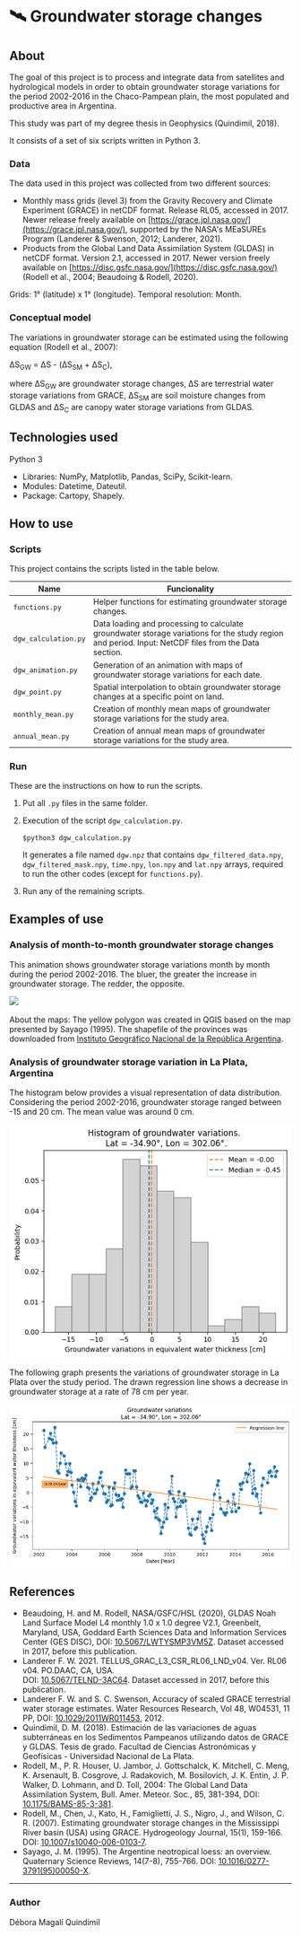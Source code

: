 # :artificial_satellite:  Groundwater storage changes

## About

The goal of this project is to process and integrate data from satellites and hydrological models in order to obtain groundwater storage variations for the period 2002-2016 in the Chaco-Pampean plain, the most populated and productive area in Argentina.

This study was part of my degree thesis in Geophysics (Quindimil, 2018).

It consists of a set of six scripts written in Python 3.

### Data

The data used in this project was collected from two different sources:

- Monthly mass grids (level 3) from the Gravity Recovery and Climate Experiment (GRACE) in netCDF format. Release RL05, accessed in 2017. Newer release freely available on [https://grace.jpl.nasa.gov/](https://grace.jpl.nasa.gov/), supported by the NASA's MEaSUREs Program (Landerer & Swenson, 2012; Landerer, 2021).
- Products from the Global Land Data Assimilation System (GLDAS) in netCDF format. Version 2.1, accessed in 2017. Newer version freely available on [https://disc.gsfc.nasa.gov/](https://disc.gsfc.nasa.gov/) (Rodell et al., 2004; Beaudoing & Rodell, 2020).

Grids: 1° (latitude) x 1° (longitude). Temporal resolution: Month.

### Conceptual model

The variations in groundwater storage can be estimated using the following equation (Rodell et al., 2007):

ΔS<sub>GW</sub> = ΔS - (ΔS<sub>SM</sub> + ΔS<sub>C</sub>),   

where ΔS<sub>GW</sub> are groundwater storage changes, ΔS are terrestrial water storage variations from GRACE, ΔS<sub>SM</sub> are soil moisture changes from GLDAS and ΔS<sub>C</sub> are canopy water storage variations from GLDAS.

## Technologies used

Python 3
- Libraries: NumPy, Matplotlib, Pandas, SciPy, Scikit-learn. 
- Modules: Datetime, Dateutil.
- Package: Cartopy, Shapely.

## How to use

### Scripts

This project contains the scripts listed in the table below.

| Name | Funcionality |
| ---- | ----- |
| `functions.py` | Helper functions for estimating groundwater storage changes. |
| `dgw_calculation.py` | Data loading and processing to calculate groundwater storage variations for the study region and period. Input: NetCDF files from the Data section. |
| `dgw_animation.py` | Generation of an animation with maps of groundwater storage variations for each date. |
| `dgw_point.py` | Spatial interpolation to obtain groundwater storage changes at a specific point on land. |
| `monthly_mean.py` | Creation of monthly mean maps of groundwater storage variations for the study area. |
| `annual_mean.py` | Creation of annual mean maps of groundwater storage variations for the study area. |

### Run 
These are the instructions on how to run the scripts.

1. Put all `.py` files in the same folder.
2. Execution of the script `dgw_calculation.py`.

       $python3 dgw_calculation.py

   It generates a file named `dgw.npz` that contains `dgw_filtered_data.npy`, `dgw_filtered_mask.npy`, `time.npy`, `lon.npy` and `lat.npy` arrays, required to run the other codes (except for `functions.py`).
3. Run any of the remaining scripts.

## Examples of use

### Analysis of month-to-month groundwater storage changes

This animation shows groundwater storage variations month by month during the period 2002-2016.
The bluer, the greater the increase in groundwater storage. The redder, the opposite. 

![](./dgw_animation.gif)

About the maps: The yellow polygon was created in QGIS based on the map presented by Sayago (1995). The shapefile of the provinces was downloaded from [Instituto Geográfico Nacional de la República Argentina](https://www.ign.gob.ar/).

### Analysis of groundwater storage variation in La Plata, Argentina

The histogram below provides a visual representation of data distribution. Considering the period 2002-2016, groundwater storage ranged between -15 and 20 cm. The mean value was around 0 cm.

![](./histogram_point.png)

The following graph presents the variations of groundwater storage in La Plata over the study period. The drawn regression line shows a decrease in groundwater storage at a rate of 78 cm per year.

![](./dgw_point.png)

## References

- Beaudoing, H. and M. Rodell, NASA/GSFC/HSL (2020), GLDAS Noah Land Surface Model L4 monthly 1.0 x 1.0 degree V2.1, Greenbelt, Maryland, USA, Goddard Earth Sciences Data and Information Services Center (GES DISC), DOI: [10.5067/LWTYSMP3VM5Z](https://doi.org/10.5067/LWTYSMP3VM5Z). Dataset accessed in 2017, before this publication.
- Landerer F. W. 2021. TELLUS_GRAC_L3_CSR_RL06_LND_v04. Ver. RL06 v04. PO.DAAC, CA, USA.  
  DOI: [10.5067/TELND-3AC64](https://doi.org/10.5067/TELND-3AC64). Dataset accessed in 2017, before this publication.
- Landerer F. W. and S. C. Swenson, Accuracy of scaled GRACE terrestrial water storage estimates. Water Resources Research, Vol 48, W04531, 11 PP, DOI: [10.1029/2011WR011453](https://agupubs.onlinelibrary.wiley.com/doi/full/10.1029/2011WR011453), 2012.
- Quindimil, D. M. (2018). Estimación de las variaciones de aguas
subterráneas en los Sedimentos Pampeanos utilizando datos de GRACE y GLDAS. Tesis de grado. Facultad de Ciencias Astronómicas y Geofísicas - Universidad Nacional de La Plata.
- Rodell, M., P. R. Houser, U. Jambor, J. Gottschalck, K. Mitchell, C. Meng, K. Arsenault, B. Cosgrove, J. Radakovich, M. Bosilovich, J. K. Entin, J. P. Walker, D. Lohmann, and D. Toll, 2004: The Global Land Data Assimilation System, Bull. Amer. Meteor. Soc., 85, 381-394, DOI: [10.1175/BAMS-85-3-381](https://doi.org/10.1175/BAMS-85-3-381).
- Rodell, M., Chen, J., Kato, H., Famiglietti, J. S., Nigro, J., and Wilson, C. R. (2007). Estimating groundwater storage changes in the Mississippi River basin (USA) using GRACE. Hydrogeology Journal, 15(1), 159-166.  
  DOI: [10.1007/s10040-006-0103-7](https://doi.org/10.1007/s10040-006-0103-7).
- Sayago, J. M. (1995). The Argentine neotropical loess: an overview. Quaternary Science Reviews, 14(7-8), 755-766. DOI: [10.1016/0277-3791(95)00050-X](https://doi.org/10.1016/0277-3791(95)00050-X).

----
### Author
Débora Magalí Quindimil


